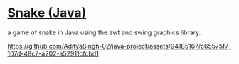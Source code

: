 # [Snake (Java)]()

a game of snake in Java using the awt and swing graphics library.



https://github.com/AdityaSingh-02/java-project/assets/94185167/c65575f7-107d-48c7-a202-a52911cfcbd1

